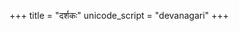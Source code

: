 +++
title = "दर्शकः"
unicode_script = "devanagari"
+++

<div id="quoteInclude" class="js_include" url="https://raw.githubusercontent.com/subhAShita/db_toml_md__sa__padya/master/main/s/h/r/I/k/shrIkamTha.md"  newLevelForH1="2" includeTitle="true" metadataDetailName> </div>  

<script>
{
  let quoteId = module_main.default.query.getParam("quoteId");
  showQuote(quoteId);
}

function showQuote(quoteId) {
  if (quoteId) {
    let includeElement = document.querySelector("#quoteInclude");
    let newUrl = includeElement.getAttribute("url");
    newUrl = newUrl.replace(/main\/.+/, `main/${quoteId[0]}/${quoteId[1]}/${quoteId[2]}/${quoteId[3]}/${quoteId[4]}/${quoteId}.md`);
    includeElement.setAttribute("url", newUrl);
  }
}

</script>